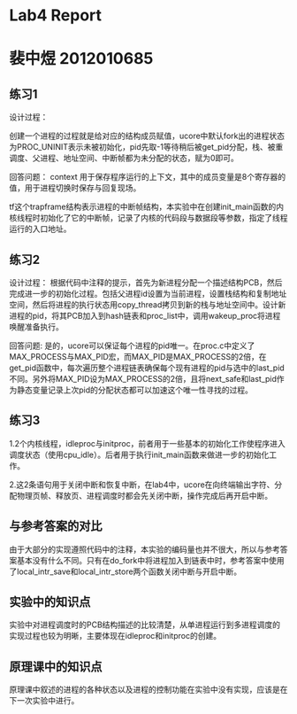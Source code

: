 # Lab4 Report
# 裴中煜 2012010685

## 练习1

设计过程：

创建一个进程的过程就是给对应的结构成员赋值，ucore中默认fork出的进程状态为PROC_UNINIT表示未被初始化，pid先取-1等待稍后被get_pid分配，栈、被重调度、父进程、地址空间、中断帧都为未分配的状态，赋为0即可。

回答问题：
context 用于保存程序运行的上下文，其中的成员变量是8个寄存器的值，用于进程切换时保存与回复现场。

tf这个trapframe结构表示进程的中断帧结构，本实验中在创建init_main函数的内核线程时初始化了它的中断帧，记录了内核的代码段与数据段等参数，指定了线程运行的入口地址。

## 练习2

设计过程：
根据代码中注释的提示，首先为新进程分配一个描述结构PCB，然后完成进一步的初始化过程。包括父进程id设置为当前进程，设置栈结构和复制地址空间，然后将进程的执行状态用copy_thread拷贝到新的栈与地址空间中。设计新进程的pid，将其PCB加入到hash链表和proc_list中，调用wakeup_proc将进程唤醒准备执行。

回答问题:
是的，ucore可以保证每个进程的pid唯一。在proc.c中定义了MAX_PROCESS与MAX_PID宏，而MAX_PID是MAX_PROCESS的2倍，在get_pid函数中，每次遍历整个进程链表确保每个现有进程的pid与选中的last_pid不同。另外将MAX_PID设为MAX_PROCESS的2倍，且将next_safe和last_pid作为静态变量记录上次pid的分配状态都可以加速这个唯一性寻找的过程。

## 练习3

1.2个内核线程，idleproc与initproc，前者用于一些基本的初始化工作使程序进入调度状态（使用cpu_idle）。后者用于执行init_main函数来做进一步的初始化工作。

2.这2条语句用于关闭中断和恢复中断，在lab4中，ucore在向终端输出字符、分配物理页帧、释放页、进程调度时都会先关闭中断，操作完成后再开启中断。

## 与参考答案的对比

由于大部分的实现遵照代码中的注释，本实验的编码量也并不很大，所以与参考答案基本没有什么不同。只有在do_fork中将进程加入到链表中时，参考答案中使用了local_intr_save和local_intr_store两个函数关闭中断与开启中断。

## 实验中的知识点

实验中对进程调度时的PCB结构描述的比较清楚，从单进程运行到多进程调度的实现过程也较为明晰，主要体现在idleproc和initproc的创建。

## 原理课中的知识点

原理课中叙述的进程的各种状态以及进程的控制功能在实验中没有实现，应该是在下一次实验中进行。